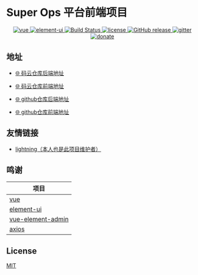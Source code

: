 # Super Ops 平台前端项目

<p align="center">
  <a href="https://github.com/vuejs/vue">
    <img src="https://img.shields.io/badge/vue-4.5.15-brightgreen.svg" alt="vue">
  </a>
  <a href="https://github.com/ElemeFE/element">
    <img src="https://img.shields.io/badge/element--ui-2.15.6-brightgreen.svg" alt="element-ui">
  </a>
  <a href="https://travis-ci.org/PanJiaChen/vue-element-admin" rel="nofollow">
    <img src="https://travis-ci.org/PanJiaChen/vue-element-admin.svg?branch=master" alt="Build Status">
  </a>
  <a href="https://github.com/PanJiaChen/vue-element-admin/blob/master/LICENSE">
    <img src="https://img.shields.io/github/license/mashape/apistatus.svg" alt="license">
  </a>
  <a href="https://github.com/PanJiaChen/vue-element-admin/releases">
    <img src="https://img.shields.io/github/release/PanJiaChen/vue-element-admin.svg" alt="GitHub release">
  </a>
  <a href="https://gitter.im/vue-element-admin/discuss">
    <img src="https://badges.gitter.im/Join%20Chat.svg" alt="gitter">
  </a>
  <a href="https://panjiachen.github.io/vue-element-admin-site/donate">
    <img src="https://img.shields.io/badge/%24-donate-ff69b4.svg" alt="donate">
  </a>
</p>

[comment]: <> (English | [简体中文]&#40;./README.zh-CN.md&#41; | [日本語]&#40;./README.ja.md&#41; | [Spanish]&#40;./README.es.md&#41;)

## 地址
- [ 🌐 码云仓库后端地址](https://gitee.com/super-ops/super_ops)
- [ 🌐 码云仓库前端地址](https://gitee.com/super-ops/super_ops_web)

- [ 🌐 github仓库后端地址](https://github.com/yanshicheng/super_ops)
- [ 🌐 github仓库前端地址](https://github.com/yanshicheng/super_ops_web)

## 友情链接

- [ lightning（本人也是此项目维护者） ](https://github.com/zhengyansheng/lightning-ops)


## 鸣谢

| 项目 |
| -------------------------------------------------- |
| [vue](https://github.com/vuejs/vue) |
| [element-ui](https://github.com/ElemeFE/element) |
| [vue-element-admin](https://panjiachen.github.io/vue-element-admin-site/zh/) |
| [axios](https://github.com/axios/axios) |

## License

[MIT](https://gitee.com/super-ops/super_ops_web/blob/master/LICENSE)

